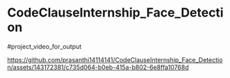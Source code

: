 # CodeClauseInternship_Face_Detection
#project_video_for_output


https://github.com/prasanthi14114141/CodeClauseInternship_Face_Detection/assets/143172381/c735d064-b0eb-415a-b802-6e8ffa10768d

